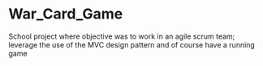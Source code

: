 # War_Card_Game
School project where objective was to work in an agile scrum team; leverage the use of the MVC design pattern and of course have a running game

